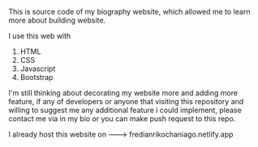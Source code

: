 This is source code of my biography website, which allowed me to learn more about building website.

I use this web with 

1. HTML
2. CSS
3. Javascript
4. Bootstrap

I'm still thinking about decorating my website more and adding more feature, if any of developers or anyone that visiting this repository and willing to suggest me any additional
feature i could implement, please contact me via in my bio or you can make push request to this repo.

I already host this website on ---> fredianrikochaniago.netlify.app


